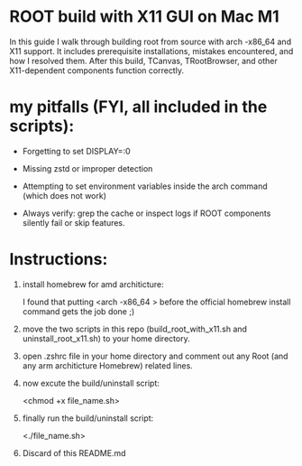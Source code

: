 # ROOT build with X11 GUI on Mac M1
In this guide I walk through building root from source with arch -x86_64 and X11 support. It includes prerequisite installations, mistakes encountered, and how I resolved them. After this build, TCanvas, TRootBrowser, and other X11-dependent components function correctly. 
 
# my pitfalls (FYI, all included in the scripts):
 
   * Forgetting to set DISPLAY=:0

   * Missing zstd or improper detection

   * Attempting to set environment variables inside the arch command (which does not work)

   * Always verify: grep the cache or inspect logs if ROOT components silently fail or skip features.

# Instructions:
1. install homebrew for amd architicture:

   I found that putting <arch -x86_64 > before the official homebrew install command gets the job done ;)
2. move the two scripts in this repo (build_root_with_x11.sh and uninstall_root_x11.sh) to your home directory.
3. open .zshrc file in your home directory and comment out any Root (and any arm architicture Homebrew) related lines.
4. now excute the build/uninstall script:

   <chmod +x file_name.sh>
5. finally run the build/uninstall script:

   <./file_name.sh>

6. Discard of this README.md
